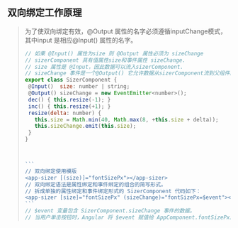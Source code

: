 ## 双向绑定工作原理



>为了使双向绑定有效，@Output 属性的名字必须遵循inputChange模式，其中input 是相应@Input() 属性的名字。
>
>```js
>// 如果 @Input() 属性为size 则 @Output 属性必须为 sizeChange
>// sizerComponent 具有值属性size和事件属性 sizeChange.
>// size 属性是 @Input，因此数据可以流入sizerComponent.
>// sizeChange 事件是一个@Output() 它允许数据从sizerComponent流到父组件。
>export class SizerComponent {
>  @Input()  size: number | string;
>  @Output() sizeChange = new EventEmitter<number>();
>  dec() { this.resize(-1); }
>  inc() { this.resize(+1); }
>  resize(delta: number) {
>    this.size = Math.min(40, Math.max(8, +this.size + delta));
>    this.sizeChange.emit(this.size);
>  }
>}
>
>
>
>​```
>// 双向绑定使用模版
><app-sizer [(size)]="fontSizePx"></app-sizer>
>// 双向绑定语法是属性绑定和事件绑定的组合的简写形式。
>// 拆成单独的属性绑定和事件绑定形式的 SizerComponent 代码如下：
><app-sizer [size]="fontSizePx" (sizeChange)="fontSizePx=$event"></app-sizer>
>​```
>// $event 变量包含 SizerComponent.sizeChange 事件的数据。
>// 当用户单击按钮时，Angular 将 $event 赋值给 AppComponent.fontSizePx。
>
>```

